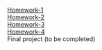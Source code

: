 [Homework-1](https://github.com/Ruslan-lion/genius-homework/tree/main/homework-1)<br>
[Homework-2](https://github.com/Ruslan-lion/genius-homework/tree/main/homework-2)<br>
[Homework-3](https://github.com/Ruslan-lion/genius-homework/tree/main/homework-3)<br>
[Homework-4](https://github.com/Ruslan-lion/genius-homework/tree/main/homework-4)<br>
Final project (to be completed)